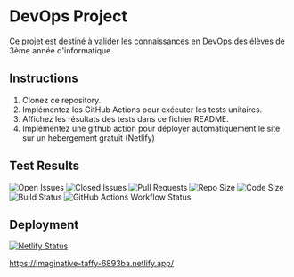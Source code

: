 # DevOps Project

Ce projet est destiné à valider les connaissances en DevOps des élèves de 3ème année d'informatique.

## Instructions

1. Clonez ce repository.
2. Implémentez les GitHub Actions pour exécuter les tests unitaires.
3. Affichez les résultats des tests dans ce fichier README.
4. Implémentez une github action pour déployer automatiquement le site sur un hebergement gratuit (Netlify)

## Test Results

![Open Issues](https://img.shields.io/github/issues/NoWa-FTN/DEVOPS-CC1-NoaFontaine)
![Closed Issues](https://img.shields.io/github/issues-closed/NoWa-FTN/DEVOPS-CC1-NoaFontaine)
![Pull Requests](https://img.shields.io/github/issues-pr/NoWa-FTN/DEVOPS-CC1-NoaFontaine)
![Repo Size](https://img.shields.io/github/repo-size/NoWa-FTN/DEVOPS-CC1-NoaFontaine)
![Code Size](https://img.shields.io/github/languages/code-size/NoWa-FTN/DEVOPS-CC1-NoaFontaine)
![Build Status](https://github.com/NoWa-FTN/DEVOPS-CC1-NoaFontaine/actions/workflows/main.yml/badge.svg) 
![GitHub Actions Workflow Status](https://img.shields.io/github/actions/workflow/status/NoWa-FTN/DEVOPS-CC1-NoaFontaine/workflows/main.yml)


## Deployment

[![Netlify Status](https://api.netlify.com/api/v1/badges/b844c201-70c0-4a2c-ba5a-848e17ce33fd/deploy-status)](https://app.netlify.com/sites/imaginative-taffy-6893ba/deploys)

https://imaginative-taffy-6893ba.netlify.app/
